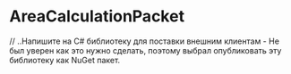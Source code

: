 # AreaCalculationPacket

// ..Напишите на C# библиотеку для поставки внешним клиентам - Не был уверен как это нужно сделать, поэтому выбрал опубликовать эту библиотеку как NuGet пакет. 
